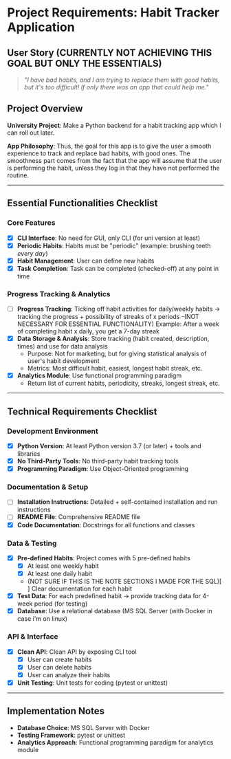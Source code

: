 # Project Requirements: Habit Tracker Application

## User Story (CURRENTLY NOT ACHIEVING THIS GOAL BUT ONLY THE ESSENTIALS)

> *"I have bad habits, and I am trying to replace them with good habits, but it's too difficult! If only there was an app that could help me."*

## Project Overview

**University Project**: Make a Python backend for a habit tracking app which I can roll out later.

**App Philosophy**: Thus, the goal for this app is to give the user a smooth experience to track and replace bad habits, with good ones. The smoothness part comes from the fact that the app will assume that the user is performing the habit, unless they log in that they have not performed the routine.

---

## Essential Functionalities Checklist

### Core Features
- [x] **CLI Interface**: No need for GUI, only CLI (for uni version at least)
- [x] **Periodic Habits**: Habits must be "periodic" (example: brushing teeth *every day*)
- [x] **Habit Management**: User can define new habits
- [x] **Task Completion**: Task can be completed (checked-off) at any point in time

### Progress Tracking & Analytics
- [ ] **Progress Tracking**: Ticking off habit activities for daily/weekly habits → tracking the progress + possibility of streaks of x periods
  -(NOT NECESSARY FOR ESSENTIAL FUNCTIONALITY) Example: After a week of completing habit x daily, you get a 7-day streak
- [x] **Data Storage & Analysis**: Store tracking (habit created, description, times) and use for data analysis
  - Purpose: Not for marketing, but for giving statistical analysis of user's habit development
  - Metrics: Most difficult habit, easiest, longest habit streak, etc.
- [x] **Analytics Module**: Use functional programming paradigm
  - Return list of current habits, periodicity, streaks, longest streak, etc.

---

## Technical Requirements Checklist

### Development Environment
- [x] **Python Version**: At least Python version 3.7 (or later) + tools and libraries
- [x] **No Third-Party Tools**: No third-party habit tracking tools
- [x] **Programming Paradigm**: Use Object-Oriented programming

### Documentation & Setup
- [ ] **Installation Instructions**: Detailed + self-contained installation and run instructions
- [ ] **README File**: Comprehensive README file
- [x] **Code Documentation**: Docstrings for all functions and classes

### Data & Testing
- [x] **Pre-defined Habits**: Project comes with 5 pre-defined habits
  - [x] At least one weekly habit
  - [x] At least one daily habit
  - (NOT SURE IF THIS IS THE NOTE SECTIONS I MADE FOR THE SQL)[ ] Clear documentation for each habit
- [X] **Test Data**: For each predefined habit → provide tracking data for 4-week period (for testing)
- [X] **Database**: Use a relational database (MS SQL Server (with Docker in case i'm on linux)

### API & Interface
- [x] **Clean API**: Clean API by exposing CLI tool
  - [x] User can create habits
  - [x] User can delete habits
  - [x] User can analyze their habits
- [x] **Unit Testing**: Unit tests for coding (pytest or unittest)

---

## Implementation Notes

- **Database Choice**: MS SQL Server with Docker
- **Testing Framework**: pytest or unittest
- **Analytics Approach**: Functional programming paradigm for analytics module

